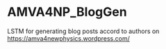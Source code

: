 # AMVA4NP_BlogGen
LSTM for generating blog posts accord to authors on https://amva4newphysics.wordpress.com/
